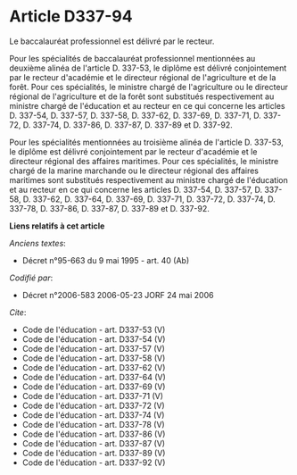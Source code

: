 # Article D337-94

Le baccalauréat professionnel est délivré par le recteur.

Pour les spécialités de baccalauréat professionnel mentionnées au deuxième alinéa de l'article D. 337-53, le diplôme est
délivré conjointement par le recteur d'académie et le directeur régional de l'agriculture et de la forêt. Pour ces
spécialités, le ministre chargé de l'agriculture ou le directeur régional de l'agriculture et de la forêt sont substitués
respectivement au ministre chargé de l'éducation et au recteur en ce qui concerne les articles D. 337-54, D. 337-57, D.
337-58, D. 337-62, D. 337-69, D. 337-71, D. 337-72, D. 337-74, D. 337-86, D. 337-87, D. 337-89 et D. 337-92.

Pour les spécialités mentionnées au troisième alinéa de l'article D. 337-53, le diplôme est délivré conjointement par le
recteur d'académie et le directeur régional des affaires maritimes. Pour ces spécialités, le ministre chargé de la marine
marchande ou le directeur régional des affaires maritimes sont substitués respectivement au ministre chargé de l'éducation et
au recteur en ce qui concerne les articles D. 337-54, D. 337-57, D. 337-58, D. 337-62, D. 337-64, D. 337-69, D. 337-71, D.
337-72, D. 337-74, D. 337-78, D. 337-86, D. 337-87, D. 337-89 et D. 337-92.

**Liens relatifs à cet article**

_Anciens textes_:

  - Décret n°95-663 du 9 mai 1995 - art. 40 (Ab)

_Codifié par_:

  - Décret n°2006-583 2006-05-23 JORF 24 mai 2006

_Cite_:

  - Code de l'éducation - art. D337-53 (V)
  - Code de l'éducation - art. D337-54 (V)
  - Code de l'éducation - art. D337-57 (V)
  - Code de l'éducation - art. D337-58 (V)
  - Code de l'éducation - art. D337-62 (V)
  - Code de l'éducation - art. D337-64 (V)
  - Code de l'éducation - art. D337-69 (V)
  - Code de l'éducation - art. D337-71 (V)
  - Code de l'éducation - art. D337-72 (V)
  - Code de l'éducation - art. D337-74 (V)
  - Code de l'éducation - art. D337-78 (V)
  - Code de l'éducation - art. D337-86 (V)
  - Code de l'éducation - art. D337-87 (V)
  - Code de l'éducation - art. D337-89 (V)
  - Code de l'éducation - art. D337-92 (V)
